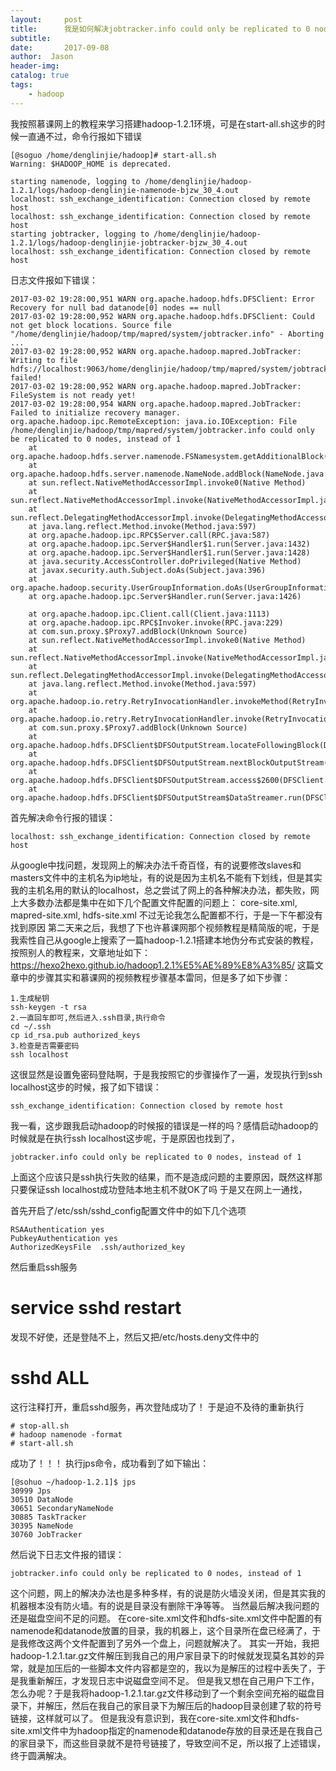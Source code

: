 ```yaml
---
layout:     post
title:      我是如何解决jobtracker.info could only be replicated to 0 nodes, instead of 1这个问题的
subtitle:   
date:       2017-09-08
author:  Jason
header-img: 
catalog: true
tags:
    - hadoop
---
```



我按照慕课网上的教程来学习搭建hadoop-1.2.1环境，可是在start-all.sh这步的时候一直通不过，命令行报如下错误
```
[@soguo /home/denglinjie/hadoop]# start-all.sh   
Warning: $HADOOP_HOME is deprecated.  
  
starting namenode, logging to /home/denglinjie/hadoop-1.2.1/logs/hadoop-denglinjie-namenode-bjzw_30_4.out  
localhost: ssh_exchange_identification: Connection closed by remote host  
localhost: ssh_exchange_identification: Connection closed by remote host  
starting jobtracker, logging to /home/denglinjie/hadoop-1.2.1/logs/hadoop-denglinjie-jobtracker-bjzw_30_4.out  
localhost: ssh_exchange_identification: Connection closed by remote host 
```
日志文件报如下错误：
```
2017-03-02 19:28:00,951 WARN org.apache.hadoop.hdfs.DFSClient: Error Recovery for null bad datanode[0] nodes == null  
2017-03-02 19:28:00,952 WARN org.apache.hadoop.hdfs.DFSClient: Could not get block locations. Source file "/home/denglinjie/hadoop/tmp/mapred/system/jobtracker.info" - Aborting  
...  
2017-03-02 19:28:00,952 WARN org.apache.hadoop.mapred.JobTracker: Writing to file hdfs://localhost:9063/home/denglinjie/hadoop/tmp/mapred/system/jobtracker.info failed!  
2017-03-02 19:28:00,952 WARN org.apache.hadoop.mapred.JobTracker: FileSystem is not ready yet!  
2017-03-02 19:28:00,954 WARN org.apache.hadoop.mapred.JobTracker: Failed to initialize recovery manager.   
org.apache.hadoop.ipc.RemoteException: java.io.IOException: File /home/denglinjie/hadoop/tmp/mapred/system/jobtracker.info could only be replicated to 0 nodes, instead of 1  
    at org.apache.hadoop.hdfs.server.namenode.FSNamesystem.getAdditionalBlock(FSNamesystem.java:1920)  
    at org.apache.hadoop.hdfs.server.namenode.NameNode.addBlock(NameNode.java:783)  
    at sun.reflect.NativeMethodAccessorImpl.invoke0(Native Method)  
    at sun.reflect.NativeMethodAccessorImpl.invoke(NativeMethodAccessorImpl.java:39)  
    at sun.reflect.DelegatingMethodAccessorImpl.invoke(DelegatingMethodAccessorImpl.java:25)  
    at java.lang.reflect.Method.invoke(Method.java:597)  
    at org.apache.hadoop.ipc.RPC$Server.call(RPC.java:587)  
    at org.apache.hadoop.ipc.Server$Handler$1.run(Server.java:1432)  
    at org.apache.hadoop.ipc.Server$Handler$1.run(Server.java:1428)  
    at java.security.AccessController.doPrivileged(Native Method)  
    at javax.security.auth.Subject.doAs(Subject.java:396)  
    at org.apache.hadoop.security.UserGroupInformation.doAs(UserGroupInformation.java:1190)  
    at org.apache.hadoop.ipc.Server$Handler.run(Server.java:1426)  
  
    at org.apache.hadoop.ipc.Client.call(Client.java:1113)  
    at org.apache.hadoop.ipc.RPC$Invoker.invoke(RPC.java:229)  
    at com.sun.proxy.$Proxy7.addBlock(Unknown Source)  
    at sun.reflect.NativeMethodAccessorImpl.invoke0(Native Method)  
    at sun.reflect.NativeMethodAccessorImpl.invoke(NativeMethodAccessorImpl.java:39)  
    at sun.reflect.DelegatingMethodAccessorImpl.invoke(DelegatingMethodAccessorImpl.java:25)  
    at java.lang.reflect.Method.invoke(Method.java:597)  
    at org.apache.hadoop.io.retry.RetryInvocationHandler.invokeMethod(RetryInvocationHandler.java:85)  
    at org.apache.hadoop.io.retry.RetryInvocationHandler.invoke(RetryInvocationHandler.java:62)  
    at com.sun.proxy.$Proxy7.addBlock(Unknown Source)  
    at org.apache.hadoop.hdfs.DFSClient$DFSOutputStream.locateFollowingBlock(DFSClient.java:3720)  
    at org.apache.hadoop.hdfs.DFSClient$DFSOutputStream.nextBlockOutputStream(DFSClient.java:3580)  
    at org.apache.hadoop.hdfs.DFSClient$DFSOutputStream.access$2600(DFSClient.java:2783)  
    at org.apache.hadoop.hdfs.DFSClient$DFSOutputStream$DataStreamer.run(DFSClient.java:3023)  
```
首先解决命令行报的错误：
```
localhost: ssh_exchange_identification: Connection closed by remote host  
```
从google中找问题，发现网上的解决办法千奇百怪，有的说要修改slaves和masters文件中的主机名为ip地址，有的说是因为主机名不能有下划线，但是其实我的主机名用的默认的localhost，总之尝试了网上的各种解决办法，都失败，网上大多数办法都是集中在如下几个配置文件配置的问题上：
core-site.xml,  mapred-site.xml,  hdfs-site.xml
不过无论我怎么配置都不行，于是一下午都没有找到原因
第二天来之后，我想了下也许慕课网那个视频教程是精简版的呢，于是我索性自己从google上搜索了一篇hadoop-1.2.1搭建本地伪分布式安装的教程，按照别人的教程来，文章地址如下：
https://hexo2hexo.github.io/hadoop1.2.1%E5%AE%89%E8%A3%85/
这篇文章中的步骤其实和慕课网的视频教程步骤基本雷同，但是多了如下步骤：
```
1.生成秘钥  
ssh-keygen -t rsa  
2.一直回车即可,然后进入.ssh目录,执行命令  
cd ~/.ssh  
cp id_rsa.pub authorized_keys  
3.检查是否需要密码  
ssh localhost 
```
这很显然是设置免密码登陆啊，于是我按照它的步骤操作了一遍，发现执行到ssh localhost这步的时候，报了如下错误：
```
ssh_exchange_identification: Connection closed by remote host 
```
我一看，这步跟我启动hadoop的时候报的错误是一样的吗？感情启动hadoop的时候就是在执行ssh  localhost这步呢，于是原因也找到了，
```
jobtracker.info could only be replicated to 0 nodes, instead of 1 
```
上面这个应该只是ssh执行失败的结果，而不是造成问题的主要原因，既然这样那只要保证ssh  localhost成功登陆本地主机不就OK了吗
于是又在网上一通找，

首先开启了/etc/ssh/sshd_config配置文件中的如下几个选项
```
RSAAuthentication yes  
PubkeyAuthentication yes  
AuthorizedKeysFile  .ssh/authorized_key 
```
然后重启ssh服务
# service  sshd   restart
发现不好使，还是登陆不上，然后又把/etc/hosts.deny文件中的
# sshd  ALL
这行注释打开，重启sshd服务，再次登陆成功了！
于是迫不及待的重新执行
```
# stop-all.sh  
# hadoop namenode -format  
# start-all.sh
```
成功了！！！
执行jps命令，成功看到了如下输出：
```
[@sohuo ~/hadoop-1.2.1]$ jps  
30999 Jps  
30510 DataNode  
30651 SecondaryNameNode  
30885 TaskTracker  
30395 NameNode  
30760 JobTracker  
```
然后说下日志文件报的错误：
```
jobtracker.info could only be replicated to 0 nodes, instead of 1  
```
这个问题，网上的解决办法也是多种多样，有的说是防火墙没关闭，但是其实我的机器根本没有防火墙。有的说是目录没有删除干净等等。
当然最后解决我问题的还是磁盘空间不足的问题。
在core-site.xml文件和hdfs-site.xml文件中配置的有namenode和datanode放置的目录，我的机器上，这个目录所在盘已经满了，于是我修改这两个文件配置到了另外一个盘上，问题就解决了。
其实一开始，我把hadoop-1.2.1.tar.gz文件解压到我自己的用户家目录下的时候就发现莫名其妙的异常，就是加压后的一些脚本文件内容都是空的，我以为是解压的过程中丢失了，于是我重新解压，才发现日志中说磁盘空间不足。
但是我又想在自己用户下工作，怎么办呢？于是我将hadoop-1.2.1.tar.gz文件移动到了一个剩余空间充裕的磁盘目录下，并解压，然后在我自己的家目录下为解压后的hadoop目录创建了软的符号链接，这样就可以了。
但是我没有意识到，我在core-site.xml文件和hdfs-site.xml文件中为hadoop指定的namenode和datanode存放的目录还是在我自己的家目录下，而这些目录就不是符号链接了，导致空间不足，所以报了上述错误，终于圆满解决。
